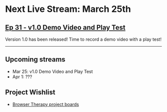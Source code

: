 # Next Live Stream: March 25th
## [Ep 31 - v1.0 Demo Video and Play Test](/blog/browser-therapy-e31)

Version 1.0 has been released! Time to record a demo video with a play test! 

---

## Upcoming streams
- Mar 25: v1.0 Demo Video and Play Test
- Apr 1: ???

## Project Wishlist
- [Browser Therapy project boards](https://github.com/orgs/browsertherapy/projects)
